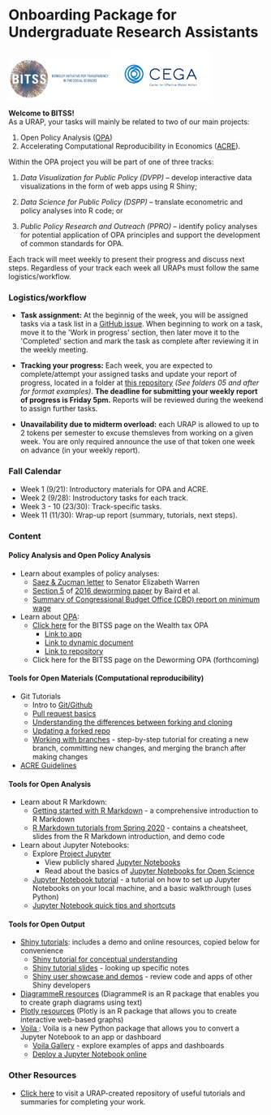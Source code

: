 # Onboarding Package for Undergraduate Research Assistants

<img width="200" src="./BITSS_logo_horizontal.png"><img width="200" src="./CEGA_logo.png">

__Welcome to BITSS!__   
As a URAP, your tasks will mainly be related to two of our main projects:
  1. Open Policy Analysis ([OPA](https://www.bitss.org/opa/))
  2. Accelerating Computational Reproducibility in Economics ([ACRE](https://bitss.github.io/ACRE/)).  

Within the OPA project you will be part of one of three tracks:

1. *Data Visualization for Public Policy (DVPP)* – develop interactive data visualizations in the form of web apps using R Shiny;

2. *Data Science for Public Policy (DSPP)* – translate econometric and policy analyses into R code; or

3. *Public Policy Research and Outreach (PPRO)* – identify policy analyses for potential application of OPA principles and support the development of common standards for OPA.

Each track will meet weekly to present their progress and discuss next steps. Regardless of your track each week all URAPs must follow the same logistics/workflow.

### Logistics/workflow
- __Task assignment:__ At the beginnig of the week, you will be assigned tasks via a task list in a [GitHub issue](https://github.com/BITSS-OPA/opa-deworming/issues/30). When beginning to work on a task, move it to the 'Work in progress' section, then later move it to the 'Completed' section and mark the task as complete after reviewing it in the weekly meeting.  
- __Tracking your progress:__ Each week, you are expected to complete/attempt your assigned tasks and update your report of progress, located in a folder at [this repository](https://github.com/BITSS-OPA/URAP-week-progress) _(See folders 05 and after for format examples)_. **The deadline for submitting your weekly report of progress is Friday 5pm.** Reports will be reviewed during the weekend to assign further tasks.

- **Unavailability due to midterm overload:** each URAP is allowed to up to 2 tokens per semester to excuse themsleves from working on a given week. You are only required announce the use of that token one week on advance (in your weekly report).

### Fall Calendar
 - Week 1 (9/21): Introductory materials for OPA and ACRE.
 - Week 2 (9/28): Instroductory tasks for each track.
 - Week 3 - 10 (23/30): Track-specific tasks.
 - Week 11 (11/30): Wrap-up report (summary, tutorials, next steps).

### Content

#### Policy Analysis and Open Policy Analysis
- Learn about examples of policy analyses:
  - [Saez & Zucman letter](https://www.warren.senate.gov/imo/media/doc/saez-zucman-wealthtax.pdf) to Senator Elizabeth Warren
  - [Section 5](https://www.ncbi.nlm.nih.gov/pmc/articles/PMC5094294/?report=classic#__sec18title) of [2016 deworming paper](https://academic.oup.com/qje/article-abstract/131/4/1637/2468871) by Baird et al.
  - [Summary of Congressional Budget Office (CBO) report on minimum wage](https://github.com/BITSS-OPA/Tutorials/blob/master/Summaries/Minimum%20Wage/CBO%20Minimum%20Wage%20Report%20-%20summary.md)
- Learn about [OPA](https://osf.io/preprints/metaarxiv/jnyqh):
  - [Click here](https://www.bitss.org/opa/projects/progressive-wealth-tax/) for the BITSS page on the Wealth tax OPA
    - [Link to app](http://wealthtaxsimulator.org/simulator_app/)
    - [Link to dynamic document](http://wealthtaxsimulator.org/analysis/)
    - [Link to repository](https://github.com/BITSS/opa-wealthtax)
  - Click here for the BITSS page on the Deworming OPA (forthcoming)

#### Tools for Open Materials (Computational reproducibility)
- Git Tutorials
  - Intro to [Git/Github](https://github.com/BITSS-OPA/Tutorials/blob/master/GitHub/Version%20control%20with%20Git%20and%20Github.md)
  - [Pull request basics](https://thenewstack.io/getting-legit-with-git-and-github-your-first-pull-request/)
  - [Understanding the differences between forking and cloning](https://thenewstack.io/getting-legit-with-git-and-github-cloning-and-forking/)
  - [Updating a forked repo](https://github.com/BITSS-OPA/Tutorials/blob/master/GitHub/updating%20forked%20repos.md)
  - [Working with branches](https://thenewstack.io/dont-mess-with-the-master-working-with-branches-in-git-and-github/) - step-by-step tutorial for creating a new branch, committing new changes, and merging the branch after making changes
- [ACRE Guidelines](https://bitss.github.io/ACRE/)  

#### Tools for Open Analysis
- Learn about R Markdown:
  - [Getting started with R Markdown](https://resources.rstudio.com/the-essentials-of-data-science/getting-started-with-r-markdown-60-02) - a comprehensive introduction to R Markdown
  - [R Markdown tutorials from Spring 2020](https://github.com/BITSS-OPA/Tutorials/blob/master/R_markdown/Online%20Resources.md) - contains a cheatsheet, slides from the R Markdown introduction, and demo code  
- Learn about Jupyter Notebooks:
  - Explore [Project Jupyter](https://jupyter.org/)
    - View publicly shared [Jupyter Notebooks](https://nbviewer.jupyter.org/)
    - Read about the basics of [Jupyter Notebooks for Open Science](https://reproducible-analysis-workshop.readthedocs.io/en/latest/4.Jupyter-Notebook.html#)
  - [Jupyter Notebook tutorial](https://www.dataquest.io/blog/jupyter-notebook-tutorial/) - a tutorial on how to set up Jupyter Notebooks on your local machine, and a basic walkthrough (uses Python)
  - [Jupyter Notebook quick tips and shortcuts](https://www.dataquest.io/blog/jupyter-notebook-tips-tricks-shortcuts/)

#### Tools for Open Output
- [Shiny tutorials](https://github.com/BITSS-OPA/Tutorials/tree/master/R_Shiny): includes a demo and online resources, copied below for convenience
  - [Shiny tutorial for conceptual  understanding](https://shiny.rstudio.com/tutorial/)
  - [Shiny tutorial slides](https://datascienceplus.com/wp-content/uploads/2017/10/How-to-start-with-ShinyR.pdf) - looking up specific notes
  - [Shiny user showcase and demos](https://shiny.rstudio.com/gallery/#user-showcase) - review code and apps of other Shiny developers
- [DiagrammeR resources](https://github.com/BITSS-OPA/Tutorials/blob/master/DiagrammeR/Online%20Resources.md) (DiagrammeR is an R package that enables you to create graph diagrams using text)
- [Plotly resources](https://github.com/BITSS-OPA/Tutorials/blob/master/Plotly/Basic%20Info%20and%20Resources.md) (Plotly is an R package that allows you to create interactive web-based graphs)  
- [Voila ](https://neurohive.io/en/news/voila-lets-you-create-a-standalone-app-from-your-jupyter-notebook/): Voila is a new Python package that allows you to convert a Jupyter Notebook to an app or dashboard
  - [Voila Gallery](https://blog.jupyter.org/a-gallery-of-voil%C3%A0-examples-a2ce7ef99130) - explore examples of apps and dashboards
  - [Deploy a Jupyter Notebook online](https://pythonforundergradengineers.com/deploy-jupyter-notebook-voila-heroku.html)

### Other Resources

- [Click here](https://github.com/BITSS-OPA/Tutorials) to visit a URAP-created repository of useful tutorials and summaries for completing your work.
